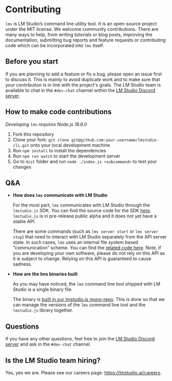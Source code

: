 # Contributing

`lms` is LM Studio’s command line utility tool. It is an open-source project under the MIT license. We welcome community contributions. There are many ways to help, from writing tutorials or blog posts, improving the documentation, submitting bug reports and feature requests or contributing code which can be incorporated into `lms` itself.

## Before you start

If you are planning to add a feature or fix a bug, please open an issue first to discuss it. This is mainly to avoid duplicate work and to make sure that your contribution is in line with the project's goals. The LM Studio team is available to chat in the `#dev-chat` channel within the [LM Studio Discord server](https://discord.gg/pwQWNhmQTY).

## How to make code contributions

_Developing `lms` requires Node.js 18.6.0_

1. Fork this repository
2. Clone your fork: `git clone git@github.com:your-username/lmstudio-cli.git` onto your local development machine
3. Run `npm install` to install the dependencies
4. Run `npm run watch` to start the development server
5. Go to `dist` folder and run `node ./index.js <subcommand>` to test your changes

## Q&A

- **How does `lms` communicate with LM Studio**

  For the most part, `lms` communicates with LM Studio through the `lmstudio.js` SDK. You can find the source code for the SDK [here](https://github.com/lmstudio-ai/lmstudio.js/tree/main). `lmstudio.js` is in pre-release public alpha and it does not yet have a stable API.

  There are some commands (such as `lms server start` or `lms server stop`) that need to interact with LM Studio separately from the API server state. In such cases, `lms` uses an internal file system based “communication” scheme. You can find the [related code here](https://github.com/lmstudio-ai/lmstudio-cli/blob/main/src/subcommands/server.ts). Note, if you are developing your own software, please do not rely on this API as it is subject to change. Relying on this API is guaranteed to cause sadness.

- **How are the lms binaries built**

  As you may have noticed, the `lms` command line tool shipped with LM Studio is a single binary file.

  The binary is [built in our lmstudio.js mono-repo](https://github.com/lmstudio-ai/lmstudio.js/tree/main/publish/cli). This is done so that we can manage the versions of the `lms` command line tool and the `lmstudio.js` library together.

## Questions

If you have any other questions, feel free to join the [LM Studio Discord server](https://discord.gg/pwQWNhmQTY) and ask in the `#dev-chat` channel.

## Is the LM Studio team hiring?

Yes, yes we are. Please see our careers page: https://lmstudio.ai/careers.
